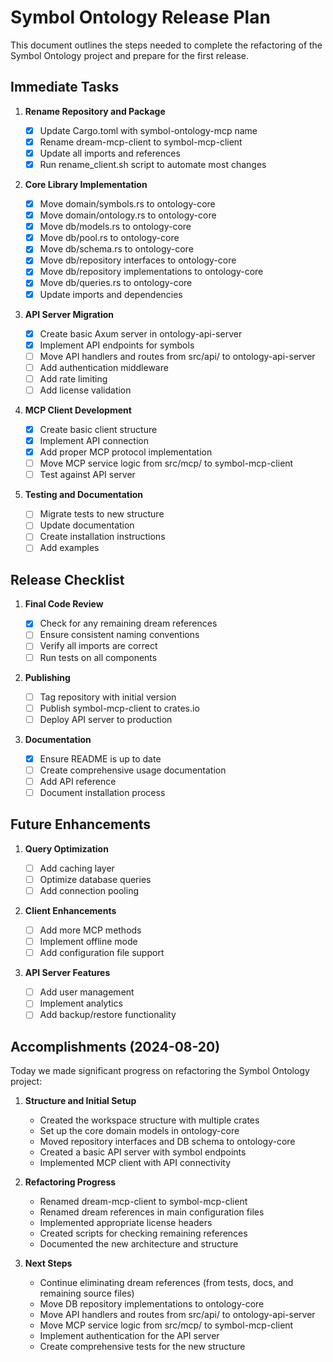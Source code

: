 # Symbol Ontology Release Plan

This document outlines the steps needed to complete the refactoring of the Symbol Ontology project and prepare for the first release.

## Immediate Tasks

1. **Rename Repository and Package**

   - [x] Update Cargo.toml with symbol-ontology-mcp name
   - [x] Rename dream-mcp-client to symbol-mcp-client
   - [x] Update all imports and references
   - [x] Run rename_client.sh script to automate most changes

2. **Core Library Implementation**

   - [x] Move domain/symbols.rs to ontology-core
   - [x] Move domain/ontology.rs to ontology-core
   - [x] Move db/models.rs to ontology-core
   - [x] Move db/pool.rs to ontology-core
   - [x] Move db/schema.rs to ontology-core
   - [x] Move db/repository interfaces to ontology-core
   - [x] Move db/repository implementations to ontology-core
   - [x] Move db/queries.rs to ontology-core
   - [x] Update imports and dependencies

3. **API Server Migration**

   - [x] Create basic Axum server in ontology-api-server
   - [x] Implement API endpoints for symbols
   - [ ] Move API handlers and routes from src/api/ to ontology-api-server
   - [ ] Add authentication middleware
   - [ ] Add rate limiting
   - [ ] Add license validation

4. **MCP Client Development**

   - [x] Create basic client structure
   - [x] Implement API connection
   - [x] Add proper MCP protocol implementation
   - [ ] Move MCP service logic from src/mcp/ to symbol-mcp-client
   - [ ] Test against API server

5. **Testing and Documentation**
   - [ ] Migrate tests to new structure
   - [ ] Update documentation
   - [ ] Create installation instructions
   - [ ] Add examples

## Release Checklist

1. **Final Code Review**

   - [x] Check for any remaining dream references
   - [ ] Ensure consistent naming conventions
   - [ ] Verify all imports are correct
   - [ ] Run tests on all components

2. **Publishing**

   - [ ] Tag repository with initial version
   - [ ] Publish symbol-mcp-client to crates.io
   - [ ] Deploy API server to production

3. **Documentation**
   - [x] Ensure README is up to date
   - [ ] Create comprehensive usage documentation
   - [ ] Add API reference
   - [ ] Document installation process

## Future Enhancements

1. **Query Optimization**

   - [ ] Add caching layer
   - [ ] Optimize database queries
   - [ ] Add connection pooling

2. **Client Enhancements**

   - [ ] Add more MCP methods
   - [ ] Implement offline mode
   - [ ] Add configuration file support

3. **API Server Features**
   - [ ] Add user management
   - [ ] Implement analytics
   - [ ] Add backup/restore functionality

## Accomplishments (2024-08-20)

Today we made significant progress on refactoring the Symbol Ontology project:

1. **Structure and Initial Setup**

   - Created the workspace structure with multiple crates
   - Set up the core domain models in ontology-core
   - Moved repository interfaces and DB schema to ontology-core
   - Created a basic API server with symbol endpoints
   - Implemented MCP client with API connectivity

2. **Refactoring Progress**

   - Renamed dream-mcp-client to symbol-mcp-client
   - Renamed dream references in main configuration files
   - Implemented appropriate license headers
   - Created scripts for checking remaining references
   - Documented the new architecture and structure

3. **Next Steps**
   - Continue eliminating dream references (from tests, docs, and remaining source files)
   - Move DB repository implementations to ontology-core
   - Move API handlers and routes from src/api/ to ontology-api-server
   - Move MCP service logic from src/mcp/ to symbol-mcp-client
   - Implement authentication for the API server
   - Create comprehensive tests for the new structure
